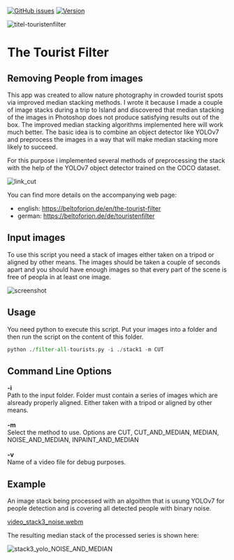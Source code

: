 [![GitHub issues](https://img.shields.io/github/issues/beltoforion/the-tourist-filter.svg?maxAge=360)](https://github.com/beltoforion/the-tourist-filter/issues)
[![Version](https://img.shields.io/github/release/beltoforion/the-tourist-filter.svg?maxAge=360)](https://github.com/beltoforion/the-tourist-filter/blob/master/CHANGELOG)

![titel-touristenfilter](https://user-images.githubusercontent.com/2202567/201741382-95196fa1-45ee-40a6-9748-07e513c77d85.jpg)

# The Tourist Filter

## Removing People from images

This app was created to allow nature photography in crowded tourist spots via improved median stacking methods. I wrote it because I made a couple of image stacks during a trip to Island and discovered that median stacking of the images in Photoshop does not produce satisfying results out of the box. The improved median stacking algorithms implemented here will work much better. The basic idea is to combine an object detector like YOLOv7 and preprocess the images in a way that will make median stacking more likely to succeed.

For this purpose i implemented several methods of preprocessing the stack with the help of the YOLOv7 object detector trained on the COCO dataset. 

![link_cut](https://user-images.githubusercontent.com/2202567/201495454-81ced94b-84b1-462d-9614-6beb505a72e1.jpg)

You can find more details on the accompanying web page:
* english: https://beltoforion.de/en/the-tourist-filter
* german:  https://beltoforion.de/de/touristenfilter

## Input images 

To use this script you need a stack of images either taken on a tripod or aligned by other means. The images should be taken a couple of seconds apart
and you should have enough images so that every part of the scene is free of peopla in at least one image.

![screenshot](https://user-images.githubusercontent.com/2202567/228079613-8cb2c70c-6b01-4260-9095-a833d162933a.jpg)

## Usage

You need python to execute this script. Put your images into a folder and then run the script on the content of this folder.

```python
python ./filter-all-tourists.py -i ./stack1 -m CUT
```

## Command Line Options

<b>-i</b><br/> Path to the input folder. Folder must contain a series of images which are alsready properly aligned. Either taken with a tripod or aligned by other means.
<br/><br/>
<b>-m</b><br/> Select the method to use. Options are CUT, CUT_AND_MEDIAN, MEDIAN, NOISE_AND_MEDIAN, INPAINT_AND_MEDIAN
<br/><br/>
<b>-v</b><br/> Name of a video file for debug purposes.

## Example

An image stack being processed with an algoithm that is usung YOLOv7 for people detection and is covering all detected people with binary noise.

[video_stack3_noise.webm](https://user-images.githubusercontent.com/2202567/201500754-80de06ca-9552-45a1-b1d6-4a4ec500ba29.webm)

The resulting median stack of the processed series is shown here:

![stack3_yolo_NOISE_AND_MEDIAN](https://user-images.githubusercontent.com/2202567/201500837-9a376880-a956-4d6d-8eae-61b465a6e735.jpg)

<!--
[video_stack5_cut.webm](https://user-images.githubusercontent.com/2202567/201433129-b832e448-03a4-4c5b-b831-2430dee2d31a.webm)
-->
